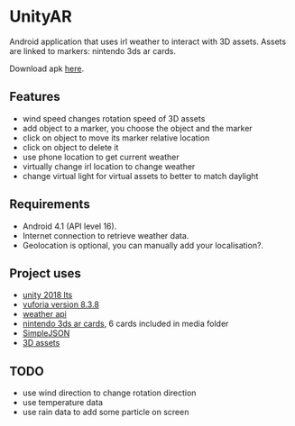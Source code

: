 # UnityAR

Android application that uses irl weather to interact with 3D assets. Assets are linked to markers: nintendo 3ds ar cards.

Download apk [here](https://github.com/nsobczak/UnityAR/releases).

## Features
- wind speed changes rotation speed of 3D assets
- add object to a marker, you choose the object and the marker
- click on object to move its marker relative location
- click on object to delete it
- use phone location to get current weather
- virtually change irl location to change weather
- change virtual light for virtual assets to better to match daylight

## Requirements
- Android 4.1 (API level 16).
- Internet connection to retrieve weather data.
- Geolocation is optional, you can manually add your localisation?.

## Project uses
- [unity 2018 lts](https://unity3d.com/get-unity/download/archive)
- [vuforia version 8.3.8](https://developer.vuforia.com/)
- [weather api](https://openweathermap.org/api)
- [nintendo 3ds ar cards](https://www.nintendo.com/3ds/ar-cards/), 6 cards included in media folder
- [SimpleJSON](http://wiki.unity3d.com/index.php/SimpleJSON)
- [3D assets](https://sketchfab.com/trucverte)

## TODO

- use wind direction to change rotation direction
- use temperature data
- use rain data to add some particle on screen
